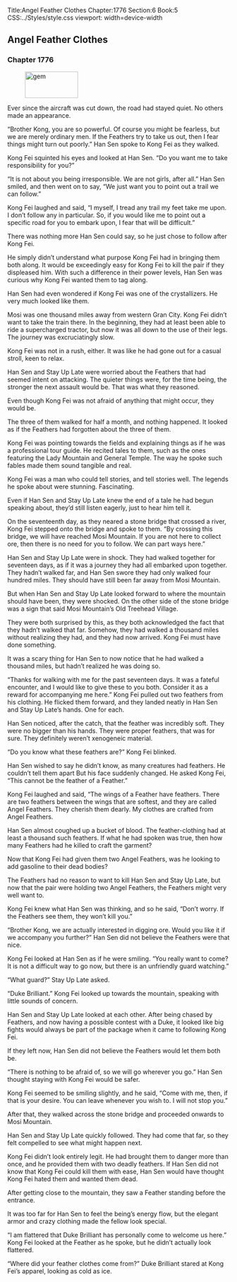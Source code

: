 Title:Angel Feather Clothes 
Chapter:1776 
Section:6 
Book:5 
CSS:../Styles/style.css 
viewport: width=device-width
  
## Angel Feather Clothes
### Chapter 1776 
<figure>
	<img src="../Images/gem.gif" alt="gem" id="gem" width="120" height="60" />
</figure>
  

  
  Ever since the aircraft was cut down, the road had stayed quiet. No others made an appearance.

“Brother Kong, you are so powerful. Of course you might be fearless, but we are merely ordinary men. If the Feathers try to take us out, then I fear things might turn out poorly.” Han Sen spoke to Kong Fei as they walked.

Kong Fei squinted his eyes and looked at Han Sen. “Do you want me to take responsibility for you?”

“It is not about you being irresponsible. We are not girls, after all.” Han Sen smiled, and then went on to say, “We just want you to point out a trail we can follow.”

Kong Fei laughed and said, “I myself, I tread any trail my feet take me upon. I don’t follow any in particular. So, if you would like me to point out a specific road for you to embark upon, I fear that will be difficult.”

There was nothing more Han Sen could say, so he just chose to follow after Kong Fei.

He simply didn’t understand what purpose Kong Fei had in bringing them both along. It would be exceedingly easy for Kong Fei to kill the pair if they displeased him. With such a difference in their power levels, Han Sen was curious why Kong Fei wanted them to tag along.

Han Sen had even wondered if Kong Fei was one of the crystallizers. He very much looked like them.

Mosi was one thousand miles away from western Gran City. Kong Fei didn’t want to take the train there. In the beginning, they had at least been able to ride a supercharged tractor, but now it was all down to the use of their legs. The journey was excruciatingly slow.

Kong Fei was not in a rush, either. It was like he had gone out for a casual stroll, keen to relax.

Han Sen and Stay Up Late were worried about the Feathers that had seemed intent on attacking. The quieter things were, for the time being, the stronger the next assault would be. That was what they reasoned.

Even though Kong Fei was not afraid of anything that might occur, they would be.

The three of them walked for half a month, and nothing happened. It looked as if the Feathers had forgotten about the three of them.

Kong Fei was pointing towards the fields and explaining things as if he was a professional tour guide. He recited tales to them, such as the ones featuring the Lady Mountain and General Temple. The way he spoke such fables made them sound tangible and real.

Kong Fei was a man who could tell stories, and tell stories well. The legends he spoke about were stunning. Fascinating.

Even if Han Sen and Stay Up Late knew the end of a tale he had begun speaking about, they’d still listen eagerly, just to hear him tell it.

On the seventeenth day, as they neared a stone bridge that crossed a river, Kong Fei stepped onto the bridge and spoke to them. “By crossing this bridge, we will have reached Mosi Mountain. If you are not here to collect ore, then there is no need for you to follow. We can part ways here.”

Han Sen and Stay Up Late were in shock. They had walked together for seventeen days, as if it was a journey they had all embarked upon together. They hadn’t walked far, and Han Sen swore they had only walked four hundred miles. They should have still been far away from Mosi Mountain.

But when Han Sen and Stay Up Late looked forward to where the mountain should have been, they were shocked. On the other side of the stone bridge was a sign that said Mosi Mountain’s Old Treehead Village.

They were both surprised by this, as they both acknowledged the fact that they hadn’t walked that far. Somehow, they had walked a thousand miles without realizing they had, and they had now arrived. Kong Fei must have done something.

It was a scary thing for Han Sen to now notice that he had walked a thousand miles, but hadn’t realized he was doing so.

“Thanks for walking with me for the past seventeen days. It was a fateful encounter, and I would like to give these to you both. Consider it as a reward for accompanying me here.” Kong Fei pulled out two feathers from his clothing. He flicked them forward, and they landed neatly in Han Sen and Stay Up Late’s hands. One for each.

Han Sen noticed, after the catch, that the feather was incredibly soft. They were no bigger than his hands. They were proper feathers, that was for sure. They definitely weren’t xenogeneic material.

“Do you know what these feathers are?” Kong Fei blinked.

Han Sen wished to say he didn’t know, as many creatures had feathers. He couldn’t tell them apart But his face suddenly changed. He asked Kong Fei, “This cannot be the feather of a Feather.”

Kong Fei laughed and said, “The wings of a Feather have feathers. There are two feathers between the wings that are softest, and they are called Angel Feathers. They cherish them dearly. My clothes are crafted from Angel Feathers.

Han Sen almost coughed up a bucket of blood. The feather-clothing had at least a thousand such feathers. If what he had spoken was true, then how many Feathers had he killed to craft the garment?

Now that Kong Fei had given them two Angel Feathers, was he looking to add gasoline to their dead bodies?

The Feathers had no reason to want to kill Han Sen and Stay Up Late, but now that the pair were holding two Angel Feathers, the Feathers might very well want to.

Kong Fei knew what Han Sen was thinking, and so he said, “Don’t worry. If the Feathers see them, they won’t kill you.”

“Brother Kong, we are actually interested in digging ore. Would you like it if we accompany you further?” Han Sen did not believe the Feathers were that nice.

Kong Fei looked at Han Sen as if he were smiling. “You really want to come? It is not a difficult way to go now, but there is an unfriendly guard watching.”

“What guard?” Stay Up Late asked.

“Duke Brilliant.” Kong Fei looked up towards the mountain, speaking with little sounds of concern.

Han Sen and Stay Up Late looked at each other. After being chased by Feathers, and now having a possible contest with a Duke, it looked like big fights would always be part of the package when it came to following Kong Fei.

If they left now, Han Sen did not believe the Feathers would let them both be.

“There is nothing to be afraid of, so we will go wherever you go.” Han Sen thought staying with Kong Fei would be safer.

Kong Fei seemed to be smiling slightly, and he said, “Come with me, then, if that is your desire. You can leave whenever you wish to. I will not stop you.”

After that, they walked across the stone bridge and proceeded onwards to Mosi Mountain.

Han Sen and Stay Up Late quickly followed. They had come that far, so they felt compelled to see what might happen next.

Kong Fei didn’t look entirely legit. He had brought them to danger more than once, and he provided them with two deadly feathers. If Han Sen did not know that Kong Fei could kill them with ease, Han Sen would have thought Kong Fei hated them and wanted them dead.

After getting close to the mountain, they saw a Feather standing before the entrance.

It was too far for Han Sen to feel the being’s energy flow, but the elegant armor and crazy clothing made the fellow look special.

“I am flattered that Duke Brilliant has personally come to welcome us here.” Kong Fei looked at the Feather as he spoke, but he didn’t actually look flattered.

“Where did your feather clothes come from?” Duke Brilliant stared at Kong Fei’s apparel, looking as cold as ice.
